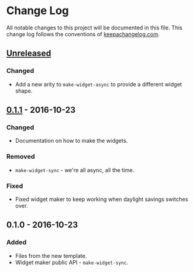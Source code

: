 # Change Log
All notable changes to this project will be documented in this file. This change log follows the conventions of [keepachangelog.com](http://keepachangelog.com/).

## [Unreleased]
### Changed
- Add a new arity to `make-widget-async` to provide a different widget shape.

## [0.1.1] - 2016-10-23
### Changed
- Documentation on how to make the widgets.

### Removed
- `make-widget-sync` - we're all async, all the time.

### Fixed
- Fixed widget maker to keep working when daylight savings switches over.

## 0.1.0 - 2016-10-23
### Added
- Files from the new template.
- Widget maker public API - `make-widget-sync`.

[Unreleased]: https://github.com/your-name/slurp-or-evaluate-demo/compare/0.1.1...HEAD
[0.1.1]: https://github.com/your-name/slurp-or-evaluate-demo/compare/0.1.0...0.1.1
